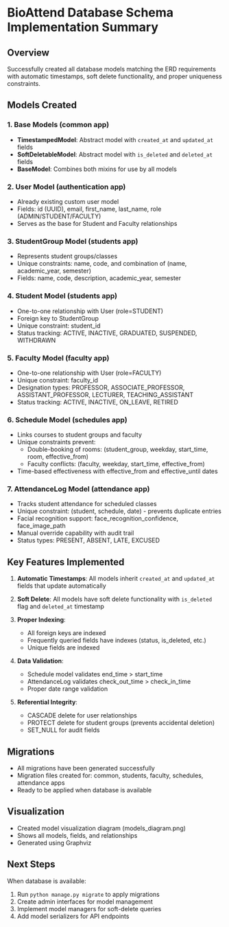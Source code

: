 # BioAttend Database Schema Implementation Summary

## Overview
Successfully created all database models matching the ERD requirements with automatic timestamps, soft delete functionality, and proper uniqueness constraints.

## Models Created

### 1. Base Models (common app)
- **TimestampedModel**: Abstract model with `created_at` and `updated_at` fields
- **SoftDeletableModel**: Abstract model with `is_deleted` and `deleted_at` fields
- **BaseModel**: Combines both mixins for use by all models

### 2. User Model (authentication app)
- Already existing custom user model
- Fields: id (UUID), email, first_name, last_name, role (ADMIN/STUDENT/FACULTY)
- Serves as the base for Student and Faculty relationships

### 3. StudentGroup Model (students app)
- Represents student groups/classes
- Unique constraints: name, code, and combination of (name, academic_year, semester)
- Fields: name, code, description, academic_year, semester

### 4. Student Model (students app)
- One-to-one relationship with User (role=STUDENT)
- Foreign key to StudentGroup
- Unique constraint: student_id
- Status tracking: ACTIVE, INACTIVE, GRADUATED, SUSPENDED, WITHDRAWN

### 5. Faculty Model (faculty app)
- One-to-one relationship with User (role=FACULTY)
- Unique constraint: faculty_id
- Designation types: PROFESSOR, ASSOCIATE_PROFESSOR, ASSISTANT_PROFESSOR, LECTURER, TEACHING_ASSISTANT
- Status tracking: ACTIVE, INACTIVE, ON_LEAVE, RETIRED

### 6. Schedule Model (schedules app)
- Links courses to student groups and faculty
- Unique constraints prevent:
  - Double-booking of rooms: (student_group, weekday, start_time, room, effective_from)
  - Faculty conflicts: (faculty, weekday, start_time, effective_from)
- Time-based effectiveness with effective_from and effective_until dates

### 7. AttendanceLog Model (attendance app)
- Tracks student attendance for scheduled classes
- Unique constraint: (student, schedule, date) - prevents duplicate entries
- Facial recognition support: face_recognition_confidence, face_image_path
- Manual override capability with audit trail
- Status types: PRESENT, ABSENT, LATE, EXCUSED

## Key Features Implemented

1. **Automatic Timestamps**: All models inherit `created_at` and `updated_at` fields that update automatically

2. **Soft Delete**: All models have soft delete functionality with `is_deleted` flag and `deleted_at` timestamp

3. **Proper Indexing**: 
   - All foreign keys are indexed
   - Frequently queried fields have indexes (status, is_deleted, etc.)
   - Unique fields are indexed

4. **Data Validation**:
   - Schedule model validates end_time > start_time
   - AttendanceLog validates check_out_time > check_in_time
   - Proper date range validation

5. **Referential Integrity**:
   - CASCADE delete for user relationships
   - PROTECT delete for student groups (prevents accidental deletion)
   - SET_NULL for audit fields

## Migrations
- All migrations have been generated successfully
- Migration files created for: common, students, faculty, schedules, attendance apps
- Ready to be applied when database is available

## Visualization
- Created model visualization diagram (models_diagram.png)
- Shows all models, fields, and relationships
- Generated using Graphviz

## Next Steps
When database is available:
1. Run `python manage.py migrate` to apply migrations
2. Create admin interfaces for model management
3. Implement model managers for soft-delete queries
4. Add model serializers for API endpoints
